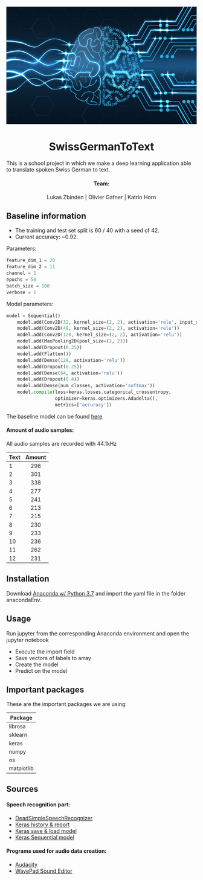 ![Deep Learning](https://github.com/luke-z/SwissGermanToText/blob/master/img/header.jpg)

<h1 align="center">SwissGermanToText</h1>

This is a school project in which we make a deep learning application able to translate spoken Swiss German to text.

<h4 align="center">Team:</h4>
<p align="center">Lukas Zbinden | Olivier Gafner | Katrin Horn</p>

## Baseline information

- The training and test set split is 60 / 40 with a seed of 42.
- Current accuracy: ~0.92.

Parameters:

```python
feature_dim_1 = 20
feature_dim_2 = 11
channel = 1
epochs = 50
batch_size = 100
verbose = 1
```

Model parameters:

```python
model = Sequential()
    model.add(Conv2D(32, kernel_size=(2, 2), activation='relu', input_shape=(feature_dim_1, feature_dim_2, channel)))
    model.add(Conv2D(48, kernel_size=(2, 2), activation='relu'))
    model.add(Conv2D(120, kernel_size=(2, 2), activation='relu'))
    model.add(MaxPooling2D(pool_size=(2, 2)))
    model.add(Dropout(0.25))
    model.add(Flatten())
    model.add(Dense(128, activation='relu'))
    model.add(Dropout(0.25))
    model.add(Dense(64, activation='relu'))
    model.add(Dropout(0.4))
    model.add(Dense(num_classes, activation='softmax'))
    model.compile(loss=keras.losses.categorical_crossentropy,
                  optimizer=keras.optimizers.Adadelta(),
                  metrics=['accuracy'])
```

The baseline model can be found [here](https://github.com/luke-z/SwissGermanToText/tree/master/models)

#### Amount of audio samples:
All audio samples are recorded with 44.1kHz

|Text  |Amount |
|------|:-----:|
|1     |296    |
|2     |301    |
|3     |338    |
|4     |277    |
|5     |241    |
|6     |213    |
|7     |215    |
|8     |230    |
|9     |233    |
|10    |236    |
|11    |262    |
|12    |231    |

## Installation

Download [Anaconda w/ Python 3.7](https://www.anaconda.com/download/) and import the yaml file in the folder anacondaEnv.

## Usage

Run jupyter from the corresponding Anaconda environment and open the jupyter notebook

- Execute the import field
- Save vectors of labels to array
- Create the model
- Predict on the model

## Important packages

These are the important packages we are using:

| Package     |
| ----------  |
| librosa     |
| sklearn     |
| keras       |
| numpy       |
| os          |
| matplotlib  |

## Sources
#### Speech recognition part:
- [DeadSimpleSpeechRecognizer](https://github.com/manashmndl/DeadSimpleSpeechRecognizer)
- [Keras history & report](https://www.kaggle.com/danbrice/keras-plot-history-full-report-and-grid-search)
- [Keras save & load model](https://www.pyimagesearch.com/2018/12/10/keras-save-and-load-your-deep-learning-models/)
- [Keras Sequential model](https://keras.io/getting-started/sequential-model-guide/)

#### Programs used for audio data creation:
- [Audacity](https://www.audacityteam.org/download/)
- [WavePad Sound Editor](https://www.nch.com.au/wavepad/index.html)
